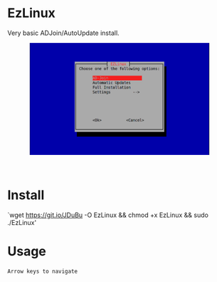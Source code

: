 # EzLinux
Very basic ADJoin/AutoUpdate install.

<p align="center"><img width="80%" src="./images/ezlinux-updated.png" /></a></p>

<br />

# Install

`wget https://git.io/JDuBu -O EzLinux && chmod +x EzLinux && sudo ./EzLinux'

# Usage
```
Arrow keys to navigate

```
